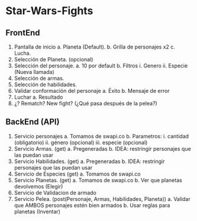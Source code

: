 # Star-Wars-Fights

## FrontEnd
1.	Pantalla de inicio
a.	Planeta (Default).
b.	Grilla de personajes x2
c.	Lucha.
2.	Selección de Planeta. (opcional)
3.	Selección del personaje.
a.	10 por default
b.	Filtros
i.	Genero
ii.	Especie (Nueva llamada)
4.	Selección de armas.
5.	Selección de habilidades.
6.	Validar conformación del personaje
a.	Éxito
b.	Mensaje de error
7.	Luchar
a.	Resultado
8.	¿? Rematch? New fight? (¿Qué pasa después de la pelea?)
## BackEnd (API)
1.	Servicio personajes 
a.	Tomamos de swapi.co
b.	Parametros:
i.	cantidad (obligatorio)
ii.	género (opcional)
iii.	especie (opcional)
2.	Servicio Armas. (get)
a.	Pregeneradas
b.	IDEA: restringir personajes que las puedan usar
3.	Servicio Habilidades. (get)
a.	Pregeneradas
b.	IDEA: restringir personajes que las puedan usar
4.	Servicio de Especies (get)
a.	Tomamos de swapi.co
5.	Servicio Planetas. (get)
a.	Tomamos de swapi.co
b.	Ver que planetas devolvemos (Elegir)
6.	Servicio de Validacion de armado
7.	Servicio Pelea. (post(Personaje, Armas, Habilidades, Planeta))
a.	Validar que AMBOS personajes estén bien armados
b.	Usar reglas para planetas (Inventar)
